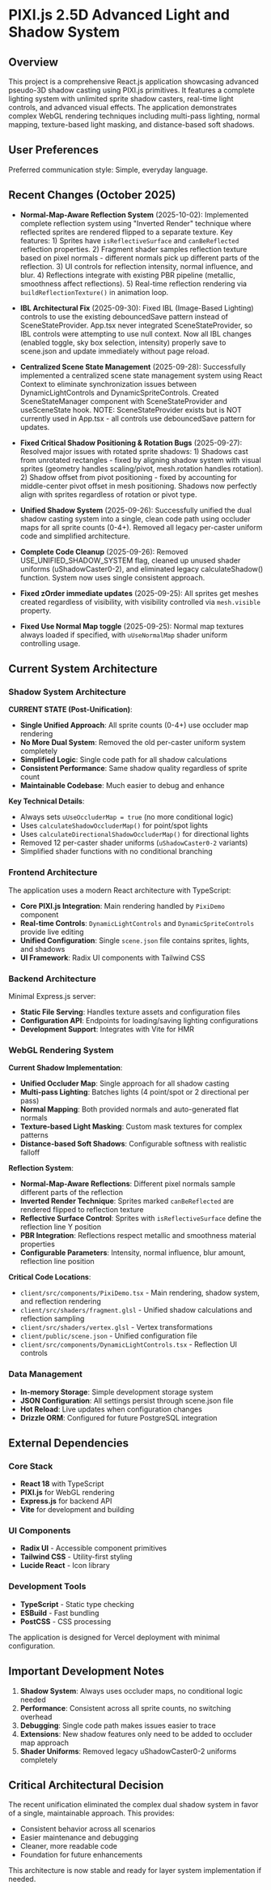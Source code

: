 # PIXI.js 2.5D Advanced Light and Shadow System

## Overview

This project is a comprehensive React.js application showcasing advanced pseudo-3D shadow casting using PIXI.js primitives. It features a complete lighting system with unlimited sprite shadow casters, real-time light controls, and advanced visual effects. The application demonstrates complex WebGL rendering techniques including multi-pass lighting, normal mapping, texture-based light masking, and distance-based soft shadows.

## User Preferences

Preferred communication style: Simple, everyday language.

## Recent Changes (October 2025)

- **Normal-Map-Aware Reflection System** (2025-10-02): Implemented complete reflection system using "Inverted Render" technique where reflected sprites are rendered flipped to a separate texture. Key features: 1) Sprites have `isReflectiveSurface` and `canBeReflected` reflection properties. 2) Fragment shader samples reflection texture based on pixel normals - different normals pick up different parts of the reflection. 3) UI controls for reflection intensity, normal influence, and blur. 4) Reflections integrate with existing PBR pipeline (metallic, smoothness affect reflections). 5) Real-time reflection rendering via `buildReflectionTexture()` in animation loop.

- **IBL Architectural Fix** (2025-09-30): Fixed IBL (Image-Based Lighting) controls to use the existing debouncedSave pattern instead of SceneStateProvider. App.tsx never integrated SceneStateProvider, so IBL controls were attempting to use null context. Now all IBL changes (enabled toggle, sky box selection, intensity) properly save to scene.json and update immediately without page reload.

- **Centralized Scene State Management** (2025-09-28): Successfully implemented a centralized scene state management system using React Context to eliminate synchronization issues between DynamicLightControls and DynamicSpriteControls. Created SceneStateManager component with SceneStateProvider and useSceneState hook. NOTE: SceneStateProvider exists but is NOT currently used in App.tsx - all controls use debouncedSave pattern for updates.

- **Fixed Critical Shadow Positioning & Rotation Bugs** (2025-09-27): Resolved major issues with rotated sprite shadows: 1) Shadows cast from unrotated rectangles - fixed by aligning shadow system with visual sprites (geometry handles scaling/pivot, mesh.rotation handles rotation). 2) Shadow offset from pivot positioning - fixed by accounting for middle-center pivot offset in mesh positioning. Shadows now perfectly align with sprites regardless of rotation or pivot type.
- **Unified Shadow System** (2025-09-26): Successfully unified the dual shadow casting system into a single, clean code path using occluder maps for all sprite counts (0-4+). Removed all legacy per-caster uniform code and simplified architecture.
- **Complete Code Cleanup** (2025-09-26): Removed USE_UNIFIED_SHADOW_SYSTEM flag, cleaned up unused shader uniforms (uShadowCaster0-2), and eliminated legacy calculateShadow() function. System now uses single consistent approach.
- **Fixed zOrder immediate updates** (2025-09-25): All sprites get meshes created regardless of visibility, with visibility controlled via `mesh.visible` property.
- **Fixed Use Normal Map toggle** (2025-09-25): Normal map textures always loaded if specified, with `uUseNormalMap` shader uniform controlling usage.

## Current System Architecture

### Shadow System Architecture

**CURRENT STATE (Post-Unification)**:
- **Single Unified Approach**: All sprite counts (0-4+) use occluder map rendering
- **No More Dual System**: Removed the old per-caster uniform system completely
- **Simplified Logic**: Single code path for all shadow calculations
- **Consistent Performance**: Same shadow quality regardless of sprite count
- **Maintainable Codebase**: Much easier to debug and enhance

**Key Technical Details**:
- Always sets `uUseOccluderMap = true` (no more conditional logic)
- Uses `calculateShadowOccluderMap()` for point/spot lights
- Uses `calculateDirectionalShadowOccluderMap()` for directional lights
- Removed 12 per-caster shader uniforms (`uShadowCaster0-2` variants)
- Simplified shader functions with no conditional branching

### Frontend Architecture

The application uses a modern React architecture with TypeScript:

- **Core PIXI.js Integration**: Main rendering handled by `PixiDemo` component
- **Real-time Controls**: `DynamicLightControls` and `DynamicSpriteControls` provide live editing
- **Unified Configuration**: Single `scene.json` file contains sprites, lights, and shadows
- **UI Framework**: Radix UI components with Tailwind CSS

### Backend Architecture

Minimal Express.js server:
- **Static File Serving**: Handles texture assets and configuration files
- **Configuration API**: Endpoints for loading/saving lighting configurations
- **Development Support**: Integrates with Vite for HMR

### WebGL Rendering System

**Current Shadow Implementation**:
- **Unified Occluder Map**: Single approach for all shadow casting
- **Multi-pass Lighting**: Batches lights (4 point/spot or 2 directional per pass)  
- **Normal Mapping**: Both provided normals and auto-generated flat normals
- **Texture-based Light Masking**: Custom mask textures for complex patterns
- **Distance-based Soft Shadows**: Configurable softness with realistic falloff

**Reflection System**:
- **Normal-Map-Aware Reflections**: Different pixel normals sample different parts of the reflection
- **Inverted Render Technique**: Sprites marked `canBeReflected` are rendered flipped to reflection texture
- **Reflective Surface Control**: Sprites with `isReflectiveSurface` define the reflection line Y position
- **PBR Integration**: Reflections respect metallic and smoothness material properties
- **Configurable Parameters**: Intensity, normal influence, blur amount, reflection line position

**Critical Code Locations**:
- `client/src/components/PixiDemo.tsx` - Main rendering, shadow system, and reflection rendering
- `client/src/shaders/fragment.glsl` - Unified shadow calculations and reflection sampling
- `client/src/shaders/vertex.glsl` - Vertex transformations
- `client/public/scene.json` - Unified configuration file
- `client/src/components/DynamicLightControls.tsx` - Reflection UI controls

### Data Management

- **In-memory Storage**: Simple development storage system
- **JSON Configuration**: All settings persist through scene.json file
- **Hot Reload**: Live updates when configuration changes
- **Drizzle ORM**: Configured for future PostgreSQL integration

## External Dependencies

### Core Stack
- **React 18** with TypeScript
- **PIXI.js** for WebGL rendering  
- **Express.js** for backend API
- **Vite** for development and building

### UI Components  
- **Radix UI** - Accessible component primitives
- **Tailwind CSS** - Utility-first styling
- **Lucide React** - Icon library

### Development Tools
- **TypeScript** - Static type checking
- **ESBuild** - Fast bundling
- **PostCSS** - CSS processing

The application is designed for Vercel deployment with minimal configuration.

## Important Development Notes

1. **Shadow System**: Always uses occluder maps, no conditional logic needed
2. **Performance**: Consistent across all sprite counts, no switching overhead
3. **Debugging**: Single code path makes issues easier to trace
4. **Extensions**: New shadow features only need to be added to occluder map approach
5. **Shader Uniforms**: Removed legacy uShadowCaster0-2 uniforms completely

## Critical Architectural Decision

The recent unification eliminated the complex dual shadow system in favor of a single, maintainable approach. This provides:
- Consistent behavior across all scenarios
- Easier maintenance and debugging  
- Cleaner, more readable code
- Foundation for future enhancements

This architecture is now stable and ready for layer system implementation if needed.